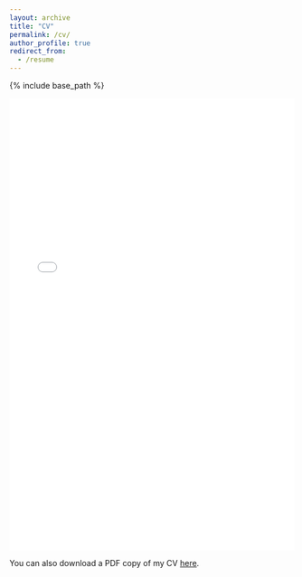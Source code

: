```yaml
---
layout: archive
title: "CV"
permalink: /cv/
author_profile: true
redirect_from:
  - /resume
---
```


{% include base_path %}

<iframe src="/files/Xuan_Du_Trinh_CV.pdf" width="100%" height="800" frameborder="no" border="0" marginwidth="0" marginheight="0"></iframe>

You can also download a PDF copy of my CV [here](/files/Xuan_Du_Trinh_CV.pdf).
